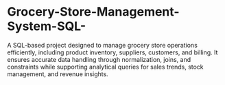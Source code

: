 # Grocery-Store-Management-System-SQL-
A SQL-based project designed to manage grocery store operations efficiently, including product inventory, suppliers, customers, and billing. It ensures accurate data handling through normalization, joins, and constraints while supporting analytical queries for sales trends, stock management, and revenue insights.
